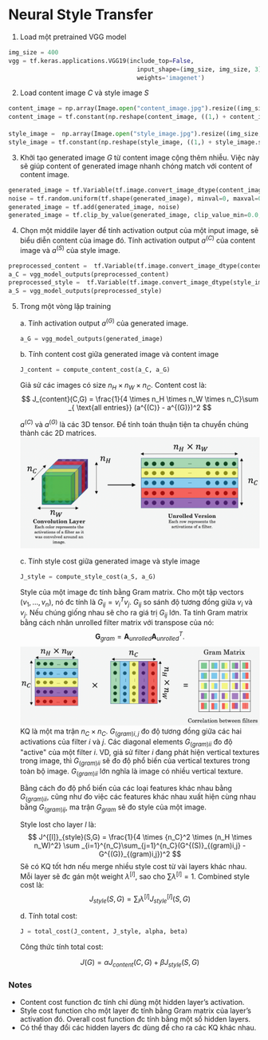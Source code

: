 # Neural Style Transfer

1. Load một pretrained VGG model
```python
img_size = 400
vgg = tf.keras.applications.VGG19(include_top=False,
                                    input_shape=(img_size, img_size, 3),
                                    weights='imagenet')
```
    
2. Load content image $C$ và style image $S$
```python
content_image = np.array(Image.open("content_image.jpg").resize((img_size, img_size)))
content_image = tf.constant(np.reshape(content_image, ((1,) + content_image.shape)))

style_image =  np.array(Image.open("style_image.jpg").resize((img_size, img_size)))
style_image = tf.constant(np.reshape(style_image, ((1,) + style_image.shape)))
```
    
3. Khởi tạo generated image $G$ từ content image cộng thêm nhiễu. Việc này sẽ giúp content of generated image nhanh chóng match với content of content image.
```python
generated_image = tf.Variable(tf.image.convert_image_dtype(content_image, tf.float32))
noise = tf.random.uniform(tf.shape(generated_image), minval=0, maxval=0.8)
generated_image = tf.add(generated_image, noise)
generated_image = tf.clip_by_value(generated_image, clip_value_min=0.0, clip_value_max=1.0)
```
    
4. Chọn một middile layer để tính activation output của một input image, sẽ biểu diễn content của image đó. Tính activation output $a^{(C)}$ của content image và $a^{(S)}$ của style image.
```python
preprocessed_content =  tf.Variable(tf.image.convert_image_dtype(content_image, tf.float32))
a_C = vgg_model_outputs(preprocessed_content)
preprocessed_style =  tf.Variable(tf.image.convert_image_dtype(style_image, tf.float32))
a_S = vgg_model_outputs(preprocessed_style)
```
    
5. Trong một vòng lặp training

    a. Tính activation output $a^{(G)}$ của generated image.
    ```python
    a_G = vgg_model_outputs(generated_image)
    ```
        
    b. Tính content cost giữa generated image và content image
    ```python
    J_content = compute_content_cost(a_C, a_G)
    ```
    Giả sử các images có size $n_H\times n_W \times n_C$. Content cost là: 
    $$
    J_{content}(C,G) =  \frac{1}{4 \times n_H \times n_W \times n_C}\sum _{ \text{all entries}} (a^{(C)} - a^{(G)})^2
    $$
    
    $a^{(C)}$ và $a^{(G)}$ là các 3D tensor. Để tính toán thuận tiện ta chuyển chúng thành các 2D matrices.
    ![](images/NST_LOSS.png)
        
    c. Tính style cost giữa generated image và style image
    ```python
    J_style = compute_style_cost(a_S, a_G)
    ```
    Style của một image đc tính bằng Gram matrix. Cho một tập vectors $\left(v_1, \dots, v_n\right)$, nó đc tính là $G_{ij} = v_i^T v_j$. $G_{ij}$ so sánh độ tương đồng giữa $v_i$ và $v_j$. Nếu chúng giống nhau sẽ cho ra giá trị $G_{ij}$ lớn.
    Ta tính Gram matrix bằng cách nhân unrolled filter matrix với transpose của nó:
    $$
    \mathbf{G}_{gram} = \mathbf{A}_{unrolled} \mathbf{A}_{unrolled}^T.
    $$
    ![](images/NST_GM.png)
    KQ là một ma trận $n_C \times n_C$. $G_{(gram)i,j}$ đo độ tương đồng giữa các hai activations của filter $i$ và $j$. Các diagonal elements $G_{(gram)ii}$ đo độ "active" của một filter $i$. VD, giả sử filter $i$ đang phát hiện vertical textures trong image, thì $G_{(gram)ii}$ sẽ đo độ phổ biến của vertical textures trong toàn bộ image. $G_{(gram)ii}$ lớn nghĩa là image có nhiều vertical texture.
    
    Bằng cách đo độ phổ biến của các loại features khác nhau bằng $G_{(gram)ii}$, cũng như đo việc các features khác nhau xuất hiện cùng nhau bằng $G_{(gram)ij}$, ma trận $G_{gram}$ sẽ đo style của một image.
    
    Style lost cho layer $l$ là:
    $$
    J^{[l]}_{style}(S,G) = \frac{1}{4 \times {n_C}^2 \times (n_H \times n_W)^2} \sum _{i=1}^{n_C}\sum_{j=1}^{n_C}(G^{(S)}_{(gram)i,j} - G^{(G)}_{(gram)i,j})^2
    $$
    Sẽ có KQ tốt hơn nếu merge nhiều style cost từ vài layers khác nhau. Mỗi layer sẽ đc gán một weight $\lambda^{[l]}$, sao cho $\sum \lambda^{[l]}=1$. Combined style cost là:
    $$
    J_{style}(S,G) = \sum_{l} \lambda^{[l]} J^{[l]}_{style}(S,G)
    $$
        
    d. Tính total cost:
    ```python
    J = total_cost(J_content, J_style, alpha, beta)
    ```
    
    Công thức tính total cost:
    
    $$
    J(G) = \alpha J_{content}(C,G) + \beta J_{style}(S,G)
    $$
        

### Notes
* Content cost function đc tính chỉ dùng một hidden layer’s activation.
* Style cost function cho một layer đc tính bằng Gram matrix của layer’s activation đó. Overall cost function đc tính bằng một số hidden layers.
* Có thể thay đổi các hidden layers đc dùng để cho ra các KQ khác nhau.